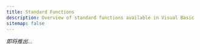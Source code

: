 ```yaml
---
title: Standard Functions
description: Overview of standard functions available in Visual Basic
sitemap: false
---
```

*即将推出...*